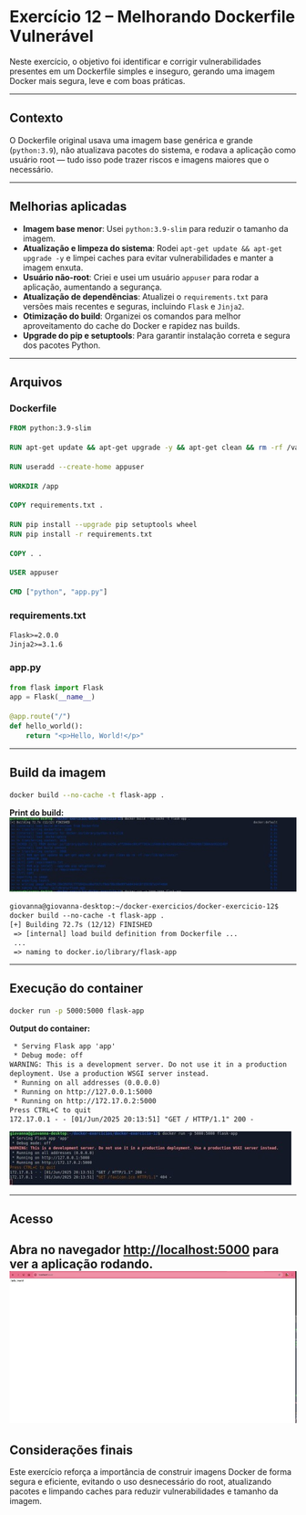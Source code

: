 # Exercício 12 – Melhorando Dockerfile Vulnerável

Neste exercício, o objetivo foi identificar e corrigir vulnerabilidades presentes em um Dockerfile simples e inseguro, gerando uma imagem Docker mais segura, leve e com boas práticas.

---

## Contexto

O Dockerfile original usava uma imagem base genérica e grande (`python:3.9`), não atualizava pacotes do sistema, e rodava a aplicação como usuário root — tudo isso pode trazer riscos e imagens maiores que o necessário.

---

## Melhorias aplicadas

- **Imagem base menor**: Usei `python:3.9-slim` para reduzir o tamanho da imagem.
- **Atualização e limpeza do sistema**: Rodei `apt-get update && apt-get upgrade -y` e limpei caches para evitar vulnerabilidades e manter a imagem enxuta.
- **Usuário não-root**: Criei e usei um usuário `appuser` para rodar a aplicação, aumentando a segurança.
- **Atualização de dependências**: Atualizei o `requirements.txt` para versões mais recentes e seguras, incluindo `Flask` e `Jinja2`.
- **Otimização do build**: Organizei os comandos para melhor aproveitamento do cache do Docker e rapidez nas builds.
- **Upgrade do pip e setuptools**: Para garantir instalação correta e segura dos pacotes Python.

---

## Arquivos

### Dockerfile

```dockerfile
FROM python:3.9-slim

RUN apt-get update && apt-get upgrade -y && apt-get clean && rm -rf /var/lib/apt/lists/*

RUN useradd --create-home appuser

WORKDIR /app

COPY requirements.txt .

RUN pip install --upgrade pip setuptools wheel
RUN pip install -r requirements.txt

COPY . .

USER appuser

CMD ["python", "app.py"]
````

### requirements.txt

```text
Flask>=2.0.0
Jinja2>=3.1.6
```

### app.py

```python
from flask import Flask
app = Flask(__name__)

@app.route("/")
def hello_world():
    return "<p>Hello, World!</p>"
```

---

## Build da imagem

```bash
docker build --no-cache -t flask-app .
```

**Print do build:**
![visão geral](./imagem_exe12_1.png)

```
giovanna@giovanna-desktop:~/docker-exercicios/docker-exercicio-12$ docker build --no-cache -t flask-app .
[+] Building 72.7s (12/12) FINISHED
 => [internal] load build definition from Dockerfile ...
 ...
 => naming to docker.io/library/flask-app
```

---

## Execução do container

```bash
docker run -p 5000:5000 flask-app
```

**Output do container:**

```
 * Serving Flask app 'app'
 * Debug mode: off
WARNING: This is a development server. Do not use it in a production deployment. Use a production WSGI server instead.
 * Running on all addresses (0.0.0.0)
 * Running on http://127.0.0.1:5000
 * Running on http://172.17.0.2:5000
Press CTRL+C to quit
172.17.0.1 - - [01/Jun/2025 20:13:51] "GET / HTTP/1.1" 200 -
```
![visão geral](./imagem_exe12_2.png)

---

## Acesso

Abra no navegador [http://localhost:5000](http://localhost:5000) para ver a aplicação rodando.
![visão geral](./imagem_exe12_3.png)
---

## Considerações finais

Este exercício reforça a importância de construir imagens Docker de forma segura e eficiente, evitando o uso desnecessário do root, atualizando pacotes e limpando caches para reduzir vulnerabilidades e tamanho da imagem.
